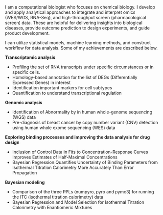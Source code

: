 I am a computational biologist who focuses on chemical biology. I develop and apply analytical approaches to integrate and interpret omics (WES/WGS, RNA-Seq), and high-throughput screen (pharmacological screen) data. These are helpful for delivering insights into biological diseases, provide outcome prediction to design experiments, and guide product development.

I can utilize statistical models, machine learning methods, and construct workflow for data analysis. Some of my achievements are described below.

**Transcriptomic analysis**
- Profiling the set of RNA transcripts under specific circumstances or in specific cells.
- Homology-based annotation for the list of DEGs (Differentially Expressed Genes) in interest
- Identification important markers for cell subtypes
- Quantification to understand transcriptional regulation

**Genomic analysis**
- Identification of Abnormality by in human whole-genome sequencing (WGS) data
- Pre-diagnosis of breast cancer by copy number variant (CNV) detection using human whole exome sequencing (WES) data

**Exploring binding processes and improving the data analysis for drug design**
- Inclusion of Control Data in Fits to Concentration-Response Curves Improves Estimates of Half-Maximal Concentrations
- Bayesian Regression Quantifies Uncertainty of Binding Parameters from Isothermal Titration Calorimetry More Accurately Than Error Propagation

**Bayesian modeling**
- Comparison of the three PPLs (numpyro, pyro and pymc3) for running the ITC (isothermal titration calorimetry) data
- Bayesian Regression and Model Selection for Isothermal Titration Calorimetry with Enantiomeric Mixtures
